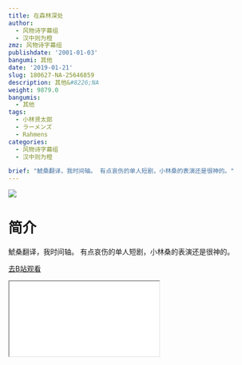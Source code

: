 ```yaml
---
title: 在森林深处
author:
  - 风物诗字幕组
  - 汉中则为橙
zmz: 风物诗字幕组
publishdate: '2001-01-03'
bangumi: 其他
date: '2019-01-21'
slug: 180627-NA-25646859
description: 其他&#8226;NA
weight: 9879.0
bangumis:
  - 其他
tags:
  - 小林贤太郎
  - ラーメンズ
  - Rahmens
categories:
  - 风物诗字幕组
  - 汉中则为橙

brief: "鯱桑翻译，我时间轴。 有点哀伤的单人短剧，小林桑的表演还是很神的。"
---
```

![](https://i.imgur.com/uuIVjGs.jpg)
# 简介  
鯱桑翻译，我时间轴。
有点哀伤的单人短剧，小林桑的表演还是很神的。  

[去B站观看](https://www.bilibili.com/video/av25646859/)
<div class ="resp-container"><iframe class="testiframe" src="//player.bilibili.com/player.html?aid=25646859"", scrolling="no", allowfullscreen="true" > </iframe></div> 
